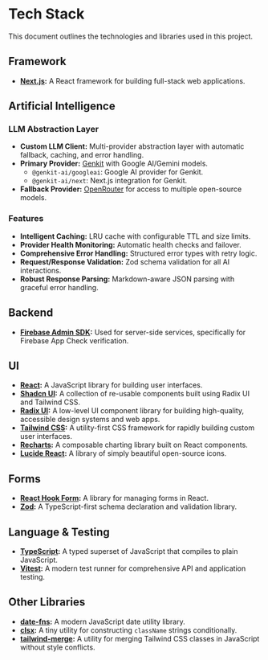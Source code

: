 # Tech Stack

This document outlines the technologies and libraries used in this project.

## Framework

*   **[Next.js](https://nextjs.org/):** A React framework for building full-stack web applications.

## Artificial Intelligence

### LLM Abstraction Layer

*   **Custom LLM Client:** Multi-provider abstraction layer with automatic fallback, caching, and error handling.
*   **Primary Provider:** [Genkit](https://firebase.google.com/docs/genkit) with Google AI/Gemini models.
    *   `@genkit-ai/googleai`: Google AI provider for Genkit.
    *   `@genkit-ai/next`: Next.js integration for Genkit.
*   **Fallback Provider:** [OpenRouter](https://openrouter.ai/) for access to multiple open-source models.

### Features

*   **Intelligent Caching:** LRU cache with configurable TTL and size limits.
*   **Provider Health Monitoring:** Automatic health checks and failover.
*   **Comprehensive Error Handling:** Structured error types with retry logic.
*   **Request/Response Validation:** Zod schema validation for all AI interactions.
*   **Robust Response Parsing:** Markdown-aware JSON parsing with graceful error handling.

## Backend

*   **[Firebase Admin SDK](https://firebase.google.com/docs/admin/setup):** Used for server-side services, specifically for Firebase App Check verification.

## UI

*   **[React](https://react.dev/):** A JavaScript library for building user interfaces.
*   **[Shadcn UI](https://ui.shadcn.com/):** A collection of re-usable components built using Radix UI and Tailwind CSS.
*   **[Radix UI](https://www.radix-ui.com/):** A low-level UI component library for building high-quality, accessible design systems and web apps.
*   **[Tailwind CSS](https://tailwindcss.com/):** A utility-first CSS framework for rapidly building custom user interfaces.
*   **[Recharts](https://recharts.org/):** A composable charting library built on React components.
*   **[Lucide React](https://lucide.dev/):** A library of simply beautiful open-source icons.

## Forms

*   **[React Hook Form](https://react-hook-form.com/):** A library for managing forms in React.
*   **[Zod](httpshttps://zod.dev/):** A TypeScript-first schema declaration and validation library.

## Language & Testing

*   **[TypeScript](https://www.typescriptlang.org/):** A typed superset of JavaScript that compiles to plain JavaScript.
*   **[Vitest](https://vitest.dev/):** A modern test runner for comprehensive API and application testing.

## Other Libraries

*   **[date-fns](https://date-fns.org/):** A modern JavaScript date utility library.
*   **[clsx](https://github.com/lukeed/clsx):** A tiny utility for constructing `className` strings conditionally.
*   **[tailwind-merge](https://github.com/dcastil/tailwind-merge):** A utility for merging Tailwind CSS classes in JavaScript without style conflicts.